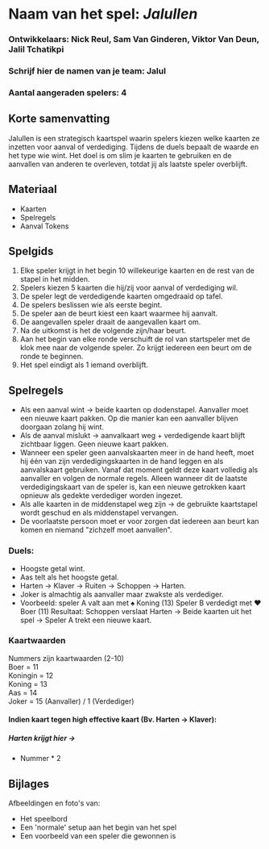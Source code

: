 # Naam van het spel: _Jalullen_
### Ontwikkelaars: Nick Reul, Sam Van Ginderen, Viktor Van Deun, Jalil Tchatikpi
### Schrijf hier de namen van je team: Jalul
### Aantal aangeraden spelers: 4

## Korte samenvatting
Jalullen is een strategisch kaartspel waarin spelers kiezen welke kaarten ze inzetten voor aanval of verdediging. Tijdens de duels bepaalt de waarde en het type wie wint. Het doel is om slim je kaarten te gebruiken en de aanvallen van anderen te overleven, totdat jij als laatste speler overblijft.

## Materiaal

- Kaarten
- Spelregels
- Aanval Tokens

## Spelgids

1.  Elke speler krijgt in het begin 10 willekeurige kaarten en de rest van de stapel in het midden.
2.  Spelers kiezen 5 kaarten die hij/zij voor aanval of verdediging wil.
3.  De speler legt de verdedigende kaarten omgedraaid op tafel.
4.  De spelers beslissen wie als eerste begint.
5.  De speler aan de beurt kiest een kaart waarmee hij aanvalt.
6.  De aangevallen speler draait de aangevallen kaart om.
7.  Na de uitkomst is het de volgende zijn/haar beurt.
8.  Aan het begin van elke ronde verschuift de rol van startspeler met de klok mee naar de volgende speler. Zo krijgt iedereen een beurt om de ronde te beginnen.
9.  Het spel eindigt als 1 iemand overblijft.

## Spelregels
-  Als een aanval wint -> beide kaarten op dodenstapel. Aanvaller moet een nieuwe kaart pakken. Op die manier kan een aanvaller blijven doorgaan zolang hij wint.
-  Als de aanval mislukt -> aanvalkaart weg + verdedigende kaart blijft zichtbaar liggen. Geen nieuwe kaart pakken.
-  Wanneer een speler geen aanvalskaarten meer in de hand heeft, moet hij één van zijn verdedigingskaarten in de hand leggen en als aanvalskaart gebruiken. Vanaf dat moment geldt deze kaart volledig als aanvaller en volgen de normale regels. Alleen wanneer dit de laatste verdedigingskaart van de speler is, kan een nieuwe getrokken kaart opnieuw als gedekte verdediger worden ingezet.
-  Als alle kaarten in de middenstapel weg zijn -> de gebruikte kaartstapel wordt geschud en als middenstapel vervangen.
-  De voorlaatste persoon moet er voor zorgen dat iedereen aan beurt kan komen en niemand "zichzelf moet aanvallen".
  
### Duels:
-  Hoogste getal wint.
-  Aas telt als het hoogste getal.
-  Harten -> Klaver -> Ruiten -> Schoppen -> Harten.
-  Joker is almachtig als aanvaller maar zwakste als verdediger.
-  Voorbeeld:
speler A valt aan met ♠ Koning (13)
Speler B verdedigt met ♥ Boer (11)
Resultaat: Schoppen verslaat Harten → Beide kaarten uit het spel → Speler A trekt een nieuwe kaart.

### Kaartwaarden
Nummers zijn kaartwaarden (2-10)  
Boer = 11  
Koningin = 12  
Koning = 13  
Aas = 14  
Joker = 15 (Aanvaller) / 1 (Verdediger)

#### Indien kaart tegen high effective kaart (Bv. Harten -> Klaver):
##### Harten krijgt hier ->
-  Nummer * 2

## Bijlages
Afbeeldingen en foto's van:

- Het speelbord
- Een 'normale' setup aan het begin van het spel
- Een voorbeeld van een speler die gewonnen is
